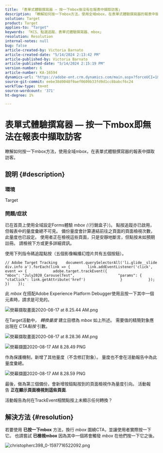```yaml
---
title: 「表單式體驗撰寫器 — 按一下mbox後沒有在報表中擷取訪客」
description: 「瞭解如何按一下mbox方法，使用全域mbox，在表單式體驗撰寫器的報表中擷取訪客。」
solution: Target
product: Target
applies-to: "Target"
keywords: 「KCS、點選追蹤、表單式體驗撰寫器、mbox」
resolution: Resolution
internal-notes: null
bug: false
article-created-by: Victoria Barnato
article-created-date: "5/14/2024 2:13:42 PM"
article-published-by: Victoria Barnato
article-published-date: "5/14/2024 2:15:19 PM"
version-number: 6
article-number: KA-16594
dynamics-url: "https://adobe-ent.crm.dynamics.com/main.aspx?forceUCI=1&pagetype=entityrecord&etn=knowledgearticle&id=a76a9b28-fc11-ef11-9f8a-6045bd0201f5"
source-git-commit: eebe38d0048f9aef0609b33fd9d1cc8babcf6c24
workflow-type: tm+mt
source-wordcount: '371'
ht-degree: 1%

---
```


# 表單式體驗撰寫器 — 按一下mbox即無法在報表中擷取訪客


瞭解如何按一下mbox方法，使用全域mbox，在表單式體驗撰寫器的報表中擷取訪客。

## 說明 {#description}


### <b>環境</b>

Target

### <b>問題/症狀</b>

已在首頁上使用全域設定Forms體驗 *mbox (*（行銷盒子）)。 點按追蹤亦已啟用，但報表中的量度彙總不可見。 備份量度會計算連結前往之頁面的頁面檢視次數，此量度也已設定。 使用者正在檢視這些頁面，只是安靜地斷言，但點按未如預期註冊。 請檢視下方或更多詳細資訊。



使用下列指令碼追蹤點按（五個影像輪播幻燈片共有五個按鈕）。




```
// Adobe Target Tracking    document.querySelectorAll('li.glide__slide div.info a').forEach(link => {        link.addEventListener('click', event => {            adobe.target.trackEvent({                    "mbox": "July2020_CarouselTest",                    "params": {                    "ctaClick": link.getAttribute('href')                }            });        })    });
```




此 *mbox* 在搭配Adobe Experience Platform Debugger使用且按一下其中一個元素時，請求是可見的。



![熒幕擷取畫面2020-08-17 at 8.25.44 AM.png](https://experienceleaguecommunities.adobe.com/t5/image/serverpage/image-id/26222i8EFBFA8432501D9E/image-size/medium?v=1.0&amp;amp;px=400 "熒幕擷取畫面2020-08-17 at 8.25.44 AM.png")



在Target活動中， *轉換量度* 建立目標為 *mbox* 如上所述。 需要值的精簡對象應出現在 *CTA點按* 引數。



![熒幕擷取畫面2020-08-17 at 8.28.36 AM.png](https://experienceleaguecommunities.adobe.com/t5/image/serverpage/image-id/26225i9E8B86819537BB25/image-size/medium?v=1.0&amp;amp;px=400 "熒幕擷取畫面2020-08-17 at 8.28.36 AM.png")

![熒幕擷圖2020-08-17 AM 8.28.49 PNG](https://experienceleaguecommunities.adobe.com/t5/image/serverpage/image-id/26223i6D9AAA0A81236A58/image-size/medium?v=1.0&amp;amp;px=400 "熒幕擷圖2020-08-17 AM 8.28.49 PNG")



作為保護機制，新增了其他量度（不含修訂對象）。 量度也不會在活動報告中為此量度彙總。



![熒幕擷圖2020-08-17 AM 8.28.59 PNG](https://experienceleaguecommunities.adobe.com/t5/image/serverpage/image-id/26224iFF036B11B2E932FC/image-size/medium?v=1.0&amp;amp;px=400 "熒幕擷圖2020-08-17 AM 8.28.59 PNG")



最後，做為第三個備份，會新增按鈕點按到的頁面檢視作為量度引向。 活動報告 <b>正在顯示頁面檢視到這些頁面</b>.



活動報告為何在TrackEvent相關點按上未顯示任何轉換？


## 解決方法 {#resolution}


若要使用 <b>已按一下mbox</b> 方法，換行 *mbox* 圍繞CTA，並讓使用者實際按一下它。 也請嘗試 <b>已檢視mbox</b> 因為其中一個將會觸發 *mbox* 在他們按一下它之後。



![christopherc398_0-1597716522092.png](https://experienceleaguecommunities.adobe.com/t5/image/serverpage/image-id/26237i01409F8DF7D2F948/image-size/medium?v=1.0&amp;amp;px=400)


